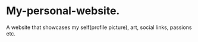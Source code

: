 # My-personal-website.
A website that showcases my self(profile picture), art, social links, passions etc.
